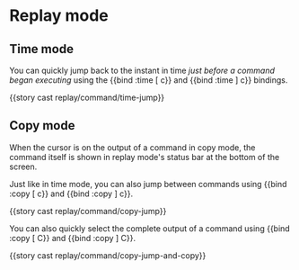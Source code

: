 # Replay mode

## Time mode

You can quickly jump back to the instant in time _just before a command began executing_ using the {{bind :time [ c}} and {{bind :time ] c}} bindings.

{{story cast replay/command/time-jump}}

## Copy mode

When the cursor is on the output of a command in copy mode, the command itself is shown in replay mode's status bar at the bottom of the screen.

Just like in time mode, you can also jump between commands using {{bind :copy [ c}} and {{bind :copy ] c}}.

{{story cast replay/command/copy-jump}}

You can also quickly select the complete output of a command using {{bind :copy [ C}} and {{bind :copy ] C}}.

{{story cast replay/command/copy-jump-and-copy}}
